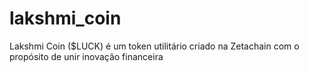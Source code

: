 # lakshmi_coin
Lakshmi Coin ($LUCK) é um token utilitário criado na Zetachain com o propósito de unir inovação financeira
